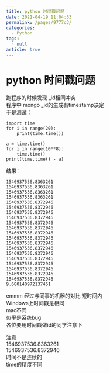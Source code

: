 ```yaml
---
title: python 时间戳问题
date: 2021-04-19 11:04:53
permalink: /pages/9777c3/
categories: 
  - Python
tags: 
  - null
article: true
---
```

# python 时间戳问题  

跑程序的时候发现 _id相同冲突    
程序中  mongo _id的生成有timestamp决定    
于是测试：    
```    
import time    
for i in range(20):    
    print(time.time())    
    
a = time.time()    
for i in range(10**8):    
    time.time()    
print(time.time() - a)    
```    
结果：    
```    
1546937536.8363261    
1546937536.8363261    
1546937536.8363261    
1546937536.8363261    
1546937536.8372946    
1546937536.8372946    
1546937536.8372946    
1546937536.8372946    
1546937536.8372946    
1546937536.8372946    
1546937536.8372946    
1546937536.8372946    
1546937536.8372946    
1546937536.8372946    
1546937536.8372946    
1546937536.8372946    
1546937536.8372946    
1546937536.8372946    
1546937536.8372946    
1546937536.8372946    
9.680140972137451    
```    
emmm  经过与同事的机器的对比  短时间内      
Windows上时间戳是相同    
mac不同     
似乎是系统bug    
各位要用时间戳做id的同学注意下    
    
注意     
1546937536.8363261    
1546937536.8372946    
时间不是连续的     
time的精度不同    
